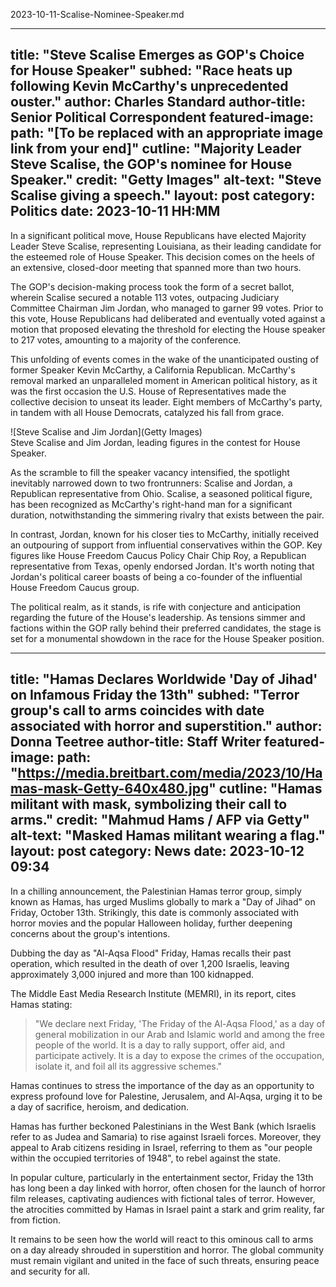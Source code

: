 2023-10-11-Scalise-Nominee-Speaker.md

---
title: "Steve Scalise Emerges as GOP's Choice for House Speaker"
subhed: "Race heats up following Kevin McCarthy's unprecedented ouster."
author: Charles Standard
author-title: Senior Political Correspondent
featured-image: 
  path: "[To be replaced with an appropriate image link from your end]"
  cutline: "Majority Leader Steve Scalise, the GOP's nominee for House Speaker."
  credit: "Getty Images"
  alt-text: "Steve Scalise giving a speech."
layout: post
category: Politics
date: 2023-10-11 HH:MM
---

In a significant political move, House Republicans have elected Majority Leader Steve Scalise, representing Louisiana, as their leading candidate for the esteemed role of House Speaker. This decision comes on the heels of an extensive, closed-door meeting that spanned more than two hours.

The GOP's decision-making process took the form of a secret ballot, wherein Scalise secured a notable 113 votes, outpacing Judiciary Committee Chairman Jim Jordan, who managed to garner 99 votes. Prior to this vote, House Republicans had deliberated and eventually voted against a motion that proposed elevating the threshold for electing the House speaker to 217 votes, amounting to a majority of the conference.

This unfolding of events comes in the wake of the unanticipated ousting of former Speaker Kevin McCarthy, a California Republican. McCarthy's removal marked an unparalleled moment in American political history, as it was the first occasion the U.S. House of Representatives made the collective decision to unseat its leader. Eight members of McCarthy's party, in tandem with all House Democrats, catalyzed his fall from grace.

![Steve Scalise and Jim Jordan](Getty Images)  
Steve Scalise and Jim Jordan, leading figures in the contest for House Speaker. 

As the scramble to fill the speaker vacancy intensified, the spotlight inevitably narrowed down to two frontrunners: Scalise and Jordan, a Republican representative from Ohio. Scalise, a seasoned political figure, has been recognized as McCarthy's right-hand man for a significant duration, notwithstanding the simmering rivalry that exists between the pair.

In contrast, Jordan, known for his closer ties to McCarthy, initially received an outpouring of support from influential conservatives within the GOP. Key figures like House Freedom Caucus Policy Chair Chip Roy, a Republican representative from Texas, openly endorsed Jordan. It's worth noting that Jordan's political career boasts of being a co-founder of the influential House Freedom Caucus group.

The political realm, as it stands, is rife with conjecture and anticipation regarding the future of the House's leadership. As tensions simmer and factions within the GOP rally behind their preferred candidates, the stage is set for a monumental showdown in the race for the House Speaker position.

---
title: "Hamas Declares Worldwide 'Day of Jihad' on Infamous Friday the 13th"
subhed: "Terror group's call to arms coincides with date associated with horror and superstition."
author: Donna Teetree
author-title: Staff Writer
featured-image: 
  path: "https://media.breitbart.com/media/2023/10/Hamas-mask-Getty-640x480.jpg"
  cutline: "Hamas militant with mask, symbolizing their call to arms."
  credit: "Mahmud Hams / AFP via Getty"
  alt-text: "Masked Hamas militant wearing a flag."
layout: post
category: News
date: 2023-10-12 09:34
---

In a chilling announcement, the Palestinian Hamas terror group, simply known as Hamas, has urged Muslims globally to mark a "Day of Jihad" on Friday, October 13th. Strikingly, this date is commonly associated with horror movies and the popular Halloween holiday, further deepening concerns about the group's intentions.

Dubbing the day as "Al-Aqsa Flood" Friday, Hamas recalls their past operation, which resulted in the death of over 1,200 Israelis, leaving approximately 3,000 injured and more than 100 kidnapped. 

The Middle East Media Research Institute (MEMRI), in its report, cites Hamas stating: 

> "We declare next Friday, 'The Friday of the Al-Aqsa Flood,' as a day of general mobilization in our Arab and Islamic world and among the free people of the world. It is a day to rally support, offer aid, and participate actively. It is a day to expose the crimes of the occupation, isolate it, and foil all its aggressive schemes."

Hamas continues to stress the importance of the day as an opportunity to express profound love for Palestine, Jerusalem, and Al-Aqsa, urging it to be a day of sacrifice, heroism, and dedication.

Hamas has further beckoned Palestinians in the West Bank (which Israelis refer to as Judea and Samaria) to rise against Israeli forces. Moreover, they appeal to Arab citizens residing in Israel, referring to them as "our people within the occupied territories of 1948", to rebel against the state.

In popular culture, particularly in the entertainment sector, Friday the 13th has long been a day linked with horror, often chosen for the launch of horror film releases, captivating audiences with fictional tales of terror. However, the atrocities committed by Hamas in Israel paint a stark and grim reality, far from fiction.

It remains to be seen how the world will react to this ominous call to arms on a day already shrouded in superstition and horror. The global community must remain vigilant and united in the face of such threats, ensuring peace and security for all.
